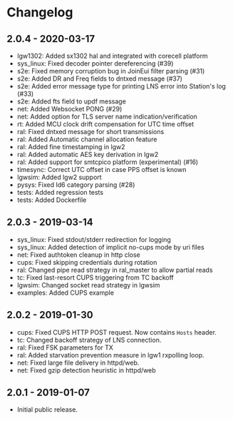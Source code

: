 # Changelog

## 2.0.4 - 2020-03-17

* lgw1302: Added sx1302 hal and integrated with corecell platform
* sys_linux: Fixed decoder pointer dereferencing (#39)
* s2e: Fixed memory corruption bug in JoinEui filter parsing (#31)
* s2e: Added DR and Freq fields to dntxed message (#37)
* s2e: Added error message type for printing LNS error into Station's log (#33)
* s2e: Added fts field to updf message
* net: Added Websocket PONG (#29)
* net: Added option for TLS server name indication/verification
* rt: Added MCU clock drift compensation for UTC time offset
* ral: Fixed dntxed message for short transmissions
* ral: Added Automatic channel allocation feature
* ral: Added fine timestamping in lgw2
* ral: Added automatic AES key derivation in lgw2
* ral: Added support for smtcpico platform (experimental) (#16)
* timesync: Correct UTC offset in case PPS offset is known
* lgwsim: Added lgw2 support
* pysys: Fixed Id6 category parsing (#28)
* tests: Added regression tests
* tests: Added Dockerfile

## 2.0.3 - 2019-03-14

* sys_linux: Fixed stdout/stderr redirection for logging
* sys_linux: Added detection of implicit no-cups mode by uri files
* net: Fixed authtoken cleanup in http close
* cups: Fixed skipping credentials during rotation
* ral: Changed pipe read strategy in ral_master to allow partial reads
* tc: Fixed last-resort CUPS triggering from TC backoff
* lgwsim: Changed socket read strategy in lgwsim
* examples: Added CUPS example

## 2.0.2 - 2019-01-30

* cups: Fixed CUPS HTTP POST request. Now contains `Hosts` header.
* tc: Changed backoff strategy of LNS connection.
* ral: Fixed FSK parameters for TX
* ral: Added starvation prevention measure in lgw1 rxpolling loop.
* net: Fixed large file delivery in httpd/web.
* net: Fixed gzip detection heuristic in httpd/web

## 2.0.1 - 2019-01-07

* Initial public release.
